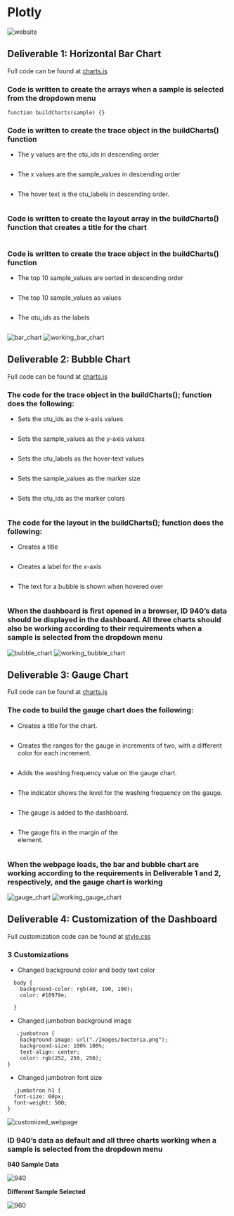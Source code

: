 # Plotly
![website](https://github.com/pfrivas/Plotly/blob/main/Challenge/Images/Website.png)

## Deliverable 1: Horizontal Bar Chart
Full code can be found at [charts.js](https://github.com/pfrivas/Plotly/blob/main/Challenge/charts.js)

### Code is written to create the arrays when a sample is selected from the dropdown menu
```
function buildCharts(sample) {}
```
### Code is written to create the trace object in the buildCharts() function
- The y values are the otu_ids in descending order
```
```
- The x values are the sample_values in descending order
```
```
- The hover text is the otu_labels in descending order.
```
```
### Code is written to create the layout array in the buildCharts() function that creates a title for the chart
```
```
### Code is written to create the trace object in the buildCharts() function
- The top 10 sample_values are sorted in descending order
```
```
- The top 10 sample_values as values
```
```
- The otu_ids as the labels
```
```
![bar_chart](https://github.com/pfrivas/Plotly/blob/main/Challenge/Images/Horizontal%20Bar%20Chart.png)
![working_bar_chart](https://github.com/pfrivas/Plotly/blob/main/Challenge/Images/Working%20Bar%20Chart.png)

## Deliverable 2: Bubble Chart
Full code can be found at [charts.js](https://github.com/pfrivas/Plotly/blob/main/Challenge/charts.js)

### The code for the trace object in the buildCharts(); function does the following:
- Sets the otu_ids as the x-axis values
```
```
- Sets the sample_values as the y-axis values
```
```
- Sets the otu_labels as the hover-text values
```
```
- Sets the sample_values as the marker size
```
```
- Sets the otu_ids as the marker colors
```
```
### The code for the layout in the buildCharts(); function does the following:
- Creates a title
```
```
- Creates a label for the x-axis
```
```
- The text for a bubble is shown when hovered over
```
```

### When the dashboard is first opened in a browser, ID 940’s data should be displayed in the dashboard. All three charts should also be working according to their requirements when a sample is selected from the dropdown menu

![bubble_chart](https://github.com/pfrivas/Plotly/blob/main/Challenge/Images/Bubble%20Chart.png)
![working_bubble_chart](https://github.com/pfrivas/Plotly/blob/main/Challenge/Images/Working%20Bubble%20Chart.png)

## Deliverable 3: Gauge Chart
Full code can be found at [charts.js](https://github.com/pfrivas/Plotly/blob/main/Challenge/charts.js)

### The code to build the gauge chart does the following: 
- Creates a title for the chart.
```
```
- Creates the ranges for the gauge in increments of two, with a different color for each increment.
```
```
- Adds the washing frequency value on the gauge chart.
```
```
- The indicator shows the level for the washing frequency on the gauge.
```
```
- The gauge is added to the dashboard.
```
```
- The gauge fits in the margin of the <div> element.
```
```
### When the webpage loads, the bar and bubble chart are working according to the requirements in Deliverable 1 and 2, respectively, and the gauge chart is working
  
![gauge_chart](https://github.com/pfrivas/Plotly/blob/main/Challenge/Images/Gauge%20Chart.png)
![working_gauge_chart](https://github.com/pfrivas/Plotly/blob/main/Challenge/Images/Working%20Gauge%20Chart.png)
  
  
## Deliverable 4: Customization of the Dashboard
  
Full customization code can be found at [style.css](https://github.com/pfrivas/Plotly/blob/main/Challenge/style.css)
  
### 3 Customizations
- Changed background color and body text color
```
  body {
    background-color: rgb(40, 190, 190);
    color: #18979e;
   
  }
```
- Changed jumbotron background image
```
   .jumbotron {
    background-image: url("./Images/bacteria.png");
    background-size: 100% 100%;
    text-align: center;
    color: rgb(252, 250, 250);
}
```
- Changed jumbotron font size
```
  .jumbotron h1 {
  font-size: 60px;
  font-weight: 500;
}
```
  
![customized_webpage](https://github.com/pfrivas/Plotly/blob/main/Challenge/Images/Website_Customized.png)
  
### ID 940’s data as default and all three charts working when a sample is selected from the dropdown menu
  
**940 Sample Data**

  ![940](https://github.com/pfrivas/Plotly/blob/main/Challenge/Images/All%20Charts%20with%20940%20Data.png)

**Different Sample Selected**

  ![960](https://github.com/pfrivas/Plotly/blob/main/Challenge/Images/All%20Charts%20with%20960%20Data.png)
